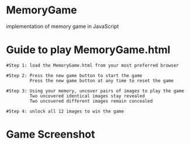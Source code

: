 # MemoryGame
implementation of memory game in JavaScript

# Guide to play MemoryGame.html

    #Step 1: load the MemoryGame.html from your most preferred browser

    #Step 2: Press the new game button to start the game
             Press the new game button at any time to reset the game

    #Step 3: Using your memory, uncover pairs of images to play the game
             Two uncovered identical images stay revealed 
             Two uncovered different images remain concealed

    #Step 4: unlock all 12 images to win the game

# Game Screenshot
  
